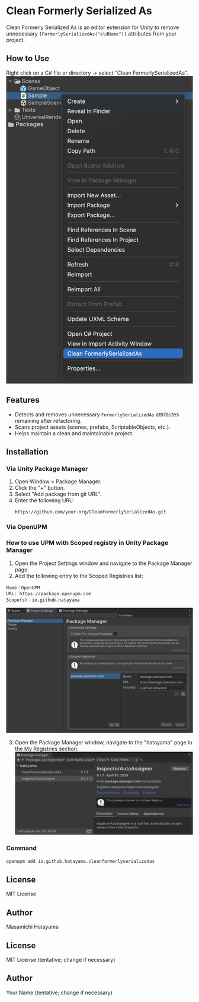 # Clean Formerly Serialized As

Clean Formerly Serialized As is an editor extension for Unity to remove unnecessary `[FormerlySerializedAs("oldName")]` attributes from your project.

## How to Use
Right click on a C# file or directory → select “Clean FormerlySerializedAs”.
![](https://raw.githubusercontent.com/hatayama/CleanFormerlySerializedAs/refs/heads/main/Assets/Images/1.png)

## Features

- Detects and removes unnecessary `FormerlySerializedAs` attributes remaining after refactoring.
- Scans project assets (scenes, prefabs, ScriptableObjects, etc.).
- Helps maintain a clean and maintainable project.

## Installation

### Via Unity Package Manager

1. Open Window > Package Manager.
2. Click the "+" button.
3. Select "Add package from git URL".
4. Enter the following URL:
   ```
   https://github.com/your-org/CleanFormerlySerializedAs.git
   ```

### Via OpenUPM

### How to use UPM with Scoped registry in Unity Package Manager
1. Open the Project Settings window and navigate to the Package Manager page.
2. Add the following entry to the Scoped Registries list:
```
Name：OpenUPM
URL: https://package.openupm.com
Scope(s)：io.github.hatayama
```
![](https://github.com/hatayama/_Docs/blob/main/Images/upm_pckage1.png?raw=true)

3. Open the Package Manager window, navigate to the "hatayama" page in the My Registries section.
![](https://github.com/hatayama/_Docs/blob/main/Images/upm_pckage2.png?raw=true)


### Command
```bash
openupm add io.github.hatayama.cleanformerlyserializedas
```


## License

MIT License

## Author

Masamichi Hatayama

## License

MIT License (tentative; change if necessary)

## Author

Your Name (tentative; change if necessary) 

